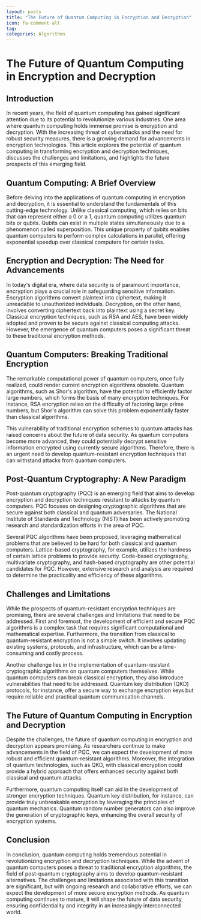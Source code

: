 ```yaml
---
layout: posts
title: "The Future of Quantum Computing in Encryption and Decryption"
icon: fa-comment-alt
tag:      
categories: Algorithms
---
```



# The Future of Quantum Computing in Encryption and Decryption

## Introduction

In recent years, the field of quantum computing has gained significant attention due to its potential to revolutionize various industries. One area where quantum computing holds immense promise is encryption and decryption. With the increasing threat of cyberattacks and the need for robust security measures, there is a growing demand for advancements in encryption technologies. This article explores the potential of quantum computing in transforming encryption and decryption techniques, discusses the challenges and limitations, and highlights the future prospects of this emerging field.

## Quantum Computing: A Brief Overview

Before delving into the applications of quantum computing in encryption and decryption, it is essential to understand the fundamentals of this cutting-edge technology. Unlike classical computing, which relies on bits that can represent either a 0 or a 1, quantum computing utilizes quantum bits or qubits. Qubits can exist in multiple states simultaneously due to a phenomenon called superposition. This unique property of qubits enables quantum computers to perform complex calculations in parallel, offering exponential speedup over classical computers for certain tasks.

## Encryption and Decryption: The Need for Advancements

In today's digital era, where data security is of paramount importance, encryption plays a crucial role in safeguarding sensitive information. Encryption algorithms convert plaintext into ciphertext, making it unreadable to unauthorized individuals. Decryption, on the other hand, involves converting ciphertext back into plaintext using a secret key. Classical encryption techniques, such as RSA and AES, have been widely adopted and proven to be secure against classical computing attacks. However, the emergence of quantum computers poses a significant threat to these traditional encryption methods.

## Quantum Computers: Breaking Traditional Encryption

The remarkable computational power of quantum computers, once fully realized, could render current encryption algorithms obsolete. Quantum algorithms, such as Shor's algorithm, have the potential to efficiently factor large numbers, which forms the basis of many encryption techniques. For instance, RSA encryption relies on the difficulty of factoring large prime numbers, but Shor's algorithm can solve this problem exponentially faster than classical algorithms.

This vulnerability of traditional encryption schemes to quantum attacks has raised concerns about the future of data security. As quantum computers become more advanced, they could potentially decrypt sensitive information encrypted using currently secure algorithms. Therefore, there is an urgent need to develop quantum-resistant encryption techniques that can withstand attacks from quantum computers.

## Post-Quantum Cryptography: A New Paradigm

Post-quantum cryptography (PQC) is an emerging field that aims to develop encryption and decryption techniques resistant to attacks by quantum computers. PQC focuses on designing cryptographic algorithms that are secure against both classical and quantum adversaries. The National Institute of Standards and Technology (NIST) has been actively promoting research and standardization efforts in the area of PQC.

Several PQC algorithms have been proposed, leveraging mathematical problems that are believed to be hard for both classical and quantum computers. Lattice-based cryptography, for example, utilizes the hardness of certain lattice problems to provide security. Code-based cryptography, multivariate cryptography, and hash-based cryptography are other potential candidates for PQC. However, extensive research and analysis are required to determine the practicality and efficiency of these algorithms.

## Challenges and Limitations

While the prospects of quantum-resistant encryption techniques are promising, there are several challenges and limitations that need to be addressed. First and foremost, the development of efficient and secure PQC algorithms is a complex task that requires significant computational and mathematical expertise. Furthermore, the transition from classical to quantum-resistant encryption is not a simple switch. It involves updating existing systems, protocols, and infrastructure, which can be a time-consuming and costly process.

Another challenge lies in the implementation of quantum-resistant cryptographic algorithms on quantum computers themselves. While quantum computers can break classical encryption, they also introduce vulnerabilities that need to be addressed. Quantum key distribution (QKD) protocols, for instance, offer a secure way to exchange encryption keys but require reliable and practical quantum communication channels.

## The Future of Quantum Computing in Encryption and Decryption

Despite the challenges, the future of quantum computing in encryption and decryption appears promising. As researchers continue to make advancements in the field of PQC, we can expect the development of more robust and efficient quantum-resistant algorithms. Moreover, the integration of quantum technologies, such as QKD, with classical encryption could provide a hybrid approach that offers enhanced security against both classical and quantum attacks.

Furthermore, quantum computing itself can aid in the development of stronger encryption techniques. Quantum key distribution, for instance, can provide truly unbreakable encryption by leveraging the principles of quantum mechanics. Quantum random number generators can also improve the generation of cryptographic keys, enhancing the overall security of encryption systems.

## Conclusion

In conclusion, quantum computing holds tremendous potential in revolutionizing encryption and decryption techniques. While the advent of quantum computers poses a threat to traditional encryption algorithms, the field of post-quantum cryptography aims to develop quantum-resistant alternatives. The challenges and limitations associated with this transition are significant, but with ongoing research and collaborative efforts, we can expect the development of more secure encryption methods. As quantum computing continues to mature, it will shape the future of data security, ensuring confidentiality and integrity in an increasingly interconnected world.